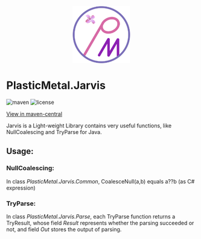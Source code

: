 <div  align=center>
    <img src="Plastic-Metal.png" width = 30% height = 30%  />
</div>

# PlasticMetal.Jarvis

![maven](https://img.shields.io/maven-central/v/io.github.plastic-metal/Jarvis?style=flat-square)
![license](https://img.shields.io/github/license/Plastic-Metal/Jarvis?style=flat-square)

[View in maven-central](https://search.maven.org/artifact/io.github.plastic-metal/Jarvis/)

Jarvis is a Light-weight Library contains very useful functions, 
like NullCoalescing and TryParse for Java. 

## Usage:

### NullCoalescing: 

In class *PlasticMetal.Jarvis.Common*, 
CoalesceNull(a,b) equals a??b (as C# expression)

### TryParse:

In class *PlasticMetal.Jarvis.Parse*,
each TryParse function returns a TryResult, 
whose field *Result* represents whether 
the parsing succeeded or not, 
and field *Out* stores the output of parsing.



